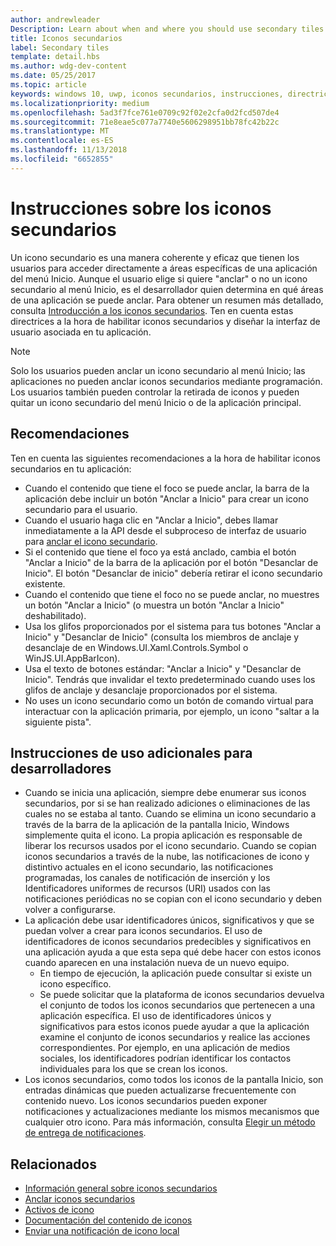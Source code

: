 ```yaml
---
author: andrewleader
Description: Learn about when and where you should use secondary tiles in your UWP app.
title: Iconos secundarios
label: Secondary tiles
template: detail.hbs
ms.author: wdg-dev-content
ms.date: 05/25/2017
ms.topic: article
keywords: windows 10, uwp, iconos secundarios, instrucciones, directrices, procedimientos recomendados
ms.localizationpriority: medium
ms.openlocfilehash: 5ad3f7fce761e0709c92f02e2cfa0d2fcd507de4
ms.sourcegitcommit: 71e8eae5c077a7740e5606298951bb78fc42b22c
ms.translationtype: MT
ms.contentlocale: es-ES
ms.lasthandoff: 11/13/2018
ms.locfileid: "6652855"
---
```

# <a name="secondary-tile-guidance"></a>Instrucciones sobre los iconos secundarios


Un icono secundario es una manera coherente y eficaz que tienen los usuarios para acceder directamente a áreas específicas de una aplicación del menú Inicio. Aunque el usuario elige si quiere "anclar" o no un icono secundario al menú Inicio, es el desarrollador quien determina en qué áreas de una aplicación se puede anclar. Para obtener un resumen más detallado, consulta [Introducción a los iconos secundarios](secondary-tiles.md). Ten en cuenta estas directrices a la hora de habilitar iconos secundarios y diseñar la interfaz de usuario asociada en tu aplicación.

> [!NOTE]
> Solo los usuarios pueden anclar un icono secundario al menú Inicio; las aplicaciones no pueden anclar iconos secundarios mediante programación. Los usuarios también pueden controlar la retirada de iconos y pueden quitar un icono secundario del menú Inicio o de la aplicación principal.


## <a name="recommendations"></a>Recomendaciones

Ten en cuenta las siguientes recomendaciones a la hora de habilitar iconos secundarios en tu aplicación:

* Cuando el contenido que tiene el foco se puede anclar, la barra de la aplicación debe incluir un botón "Anclar a Inicio" para crear un icono secundario para el usuario.
* Cuando el usuario haga clic en "Anclar a Inicio", debes llamar inmediatamente a la API desde el subproceso de interfaz de usuario para [anclar el icono secundario](secondary-tiles-pinning.md).
* Si el contenido que tiene el foco ya está anclado, cambia el botón "Anclar a Inicio" de la barra de la aplicación por el botón "Desanclar de Inicio". El botón "Desanclar de inicio" debería retirar el icono secundario existente.
* Cuando el contenido que tiene el foco no se puede anclar, no muestres un botón "Anclar a Inicio" (o muestra un botón "Anclar a Inicio" deshabilitado).
* Usa los glifos proporcionados por el sistema para tus botones "Anclar a Inicio" y "Desanclar de Inicio" (consulta los miembros de anclaje y desanclaje de en Windows.UI.Xaml.Controls.Symbol o WinJS.UI.AppBarIcon).
* Usa el texto de botones estándar: "Anclar a Inicio" y "Desanclar de Inicio". Tendrás que invalidar el texto predeterminado cuando uses los glifos de anclaje y desanclaje proporcionados por el sistema.
* No uses un icono secundario como un botón de comando virtual para interactuar con la aplicación primaria, por ejemplo, un icono "saltar a la siguiente pista".


## <a name="additional-usage-guidance-for-devs"></a>Instrucciones de uso adicionales para desarrolladores

* Cuando se inicia una aplicación, siempre debe enumerar sus iconos secundarios, por si se han realizado adiciones o eliminaciones de las cuales no se estaba al tanto. Cuando se elimina un icono secundario a través de la barra de la aplicación de la pantalla Inicio, Windows simplemente quita el icono. La propia aplicación es responsable de liberar los recursos usados por el icono secundario. Cuando se copian iconos secundarios a través de la nube, las notificaciones de icono y distintivo actuales en el icono secundario, las notificaciones programadas, los canales de notificación de inserción y los Identificadores uniformes de recursos (URI) usados con las notificaciones periódicas no se copian con el icono secundario y deben volver a configurarse.
* La aplicación debe usar identificadores únicos, significativos y que se puedan volver a crear para iconos secundarios. El uso de identificadores de iconos secundarios predecibles y significativos en una aplicación ayuda a que esta sepa qué debe hacer con estos iconos cuando aparecen en una instalación nueva de un nuevo equipo.
  * En tiempo de ejecución, la aplicación puede consultar si existe un icono específico.
  * Se puede solicitar que la plataforma de iconos secundarios devuelva el conjunto de todos los iconos secundarios que pertenecen a una aplicación específica. El uso de identificadores únicos y significativos para estos iconos puede ayudar a que la aplicación examine el conjunto de iconos secundarios y realice las acciones correspondientes. Por ejemplo, en una aplicación de medios sociales, los identificadores podrían identificar los contactos individuales para los que se crean los iconos.
* Los iconos secundarios, como todos los iconos de la pantalla Inicio, son entradas dinámicas que pueden actualizarse frecuentemente con contenido nuevo. Los iconos secundarios pueden exponer notificaciones y actualizaciones mediante los mismos mecanismos que cualquier otro icono. Para más información, consulta [Elegir un método de entrega de notificaciones](choosing-a-notification-delivery-method.md).


## <a name="related"></a>Relacionados

* [Información general sobre iconos secundarios](secondary-tiles.md)
* [Anclar iconos secundarios](secondary-tiles-pinning.md)
* [Activos de icono](app-assets.md)
* [Documentación del contenido de iconos](create-adaptive-tiles.md)
* [Enviar una notificación de icono local](sending-a-local-tile-notification.md)
